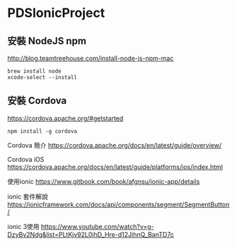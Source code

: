 # PDSIonicProject

## 安裝 NodeJS npm
http://blog.teamtreehouse.com/install-node-js-npm-mac

```
brew install node
xcode-select --install
```

## 安裝 Cordova
https://cordova.apache.org/#getstarted

```
npm install -g cordova
```

Cordova 簡介
https://cordova.apache.org/docs/en/latest/guide/overview/

Cordova iOS
https://cordova.apache.org/docs/en/latest/guide/platforms/ios/index.html

使用ionic
https://www.gitbook.com/book/afgnsu/ionic-app/details

ionic 套件解說
https://ionicframework.com/docs/api/components/segment/SegmentButton/

ionic 3使用
https://www.youtube.com/watch?v=g-DzyBv2Ndg&list=PLtKjv92L0ihD_Hre-d12JihnQ_BanTD7c